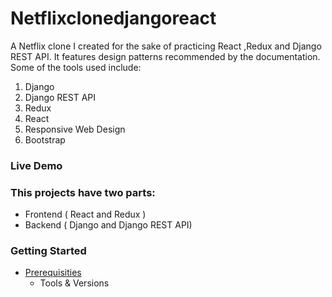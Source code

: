 # Netflixclonedjangoreact

A Netflix clone I created for the sake of practicing React ,Redux and Django REST API. It features design patterns recommended by the documentation. Some of the tools used include:

   1. Django
   2. Django REST API
   3. Redux
   4. React
   5. Responsive Web Design
   6. Bootstrap
 ### Live Demo [](https://dashboard.heroku.com/pipelines/c8400218-7f92-42b3-b906-e232b1fe6dbd)
 
 ### This projects have two parts: 
 - Frontend ( React and Redux )
 - Backend ( Django and Django REST API)


### Getting Started
- [Prerequisities]()
    - Tools & Versions
